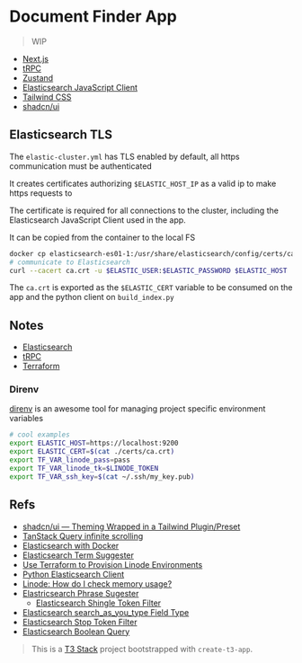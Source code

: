 # Document Finder App

> WIP

- [Next.js](https://nextjs.org)
- [tRPC](https://trpc.io)
- [Zustand](https://zustand-demo.pmnd.rs/)
- [Elasticsearch JavaScript Client](https://www.elastic.co/guide/en/elasticsearch/client/javascript-api/current/index.html)
- [Tailwind CSS](https://tailwindcss.com)
- [shadcn/ui](https://ui.shadcn.com/)

## Elasticsearch TLS

The `elastic-cluster.yml` has TLS enabled by default, all https communication must be authenticated

It creates certificates authorizing `$ELASTIC_HOST_IP` as a valid ip to make https requests to

The certificate is required for all connections to the cluster, including the Elasticsearch JavaScript Client used in the app.

It can be copied from the container to the local FS

```bash
docker cp elasticsearch-es01-1:/usr/share/elasticsearch/config/certs/ca/ca.crt .
# communicate to Elasticsearch
curl --cacert ca.crt -u $ELASTIC_USER:$ELASTIC_PASSWORD $ELASTIC_HOST
```

The `ca.crt` is exported as the `$ELASTIC_CERT` variable to be consumed on the app and the python client on `build_index.py`

## Notes

- [Elasticsearch](./docs/elasticsearch.md)
- [tRPC](./docs/trpc.md)
- [Terraform](./terraform/README.md)

### Direnv

[direnv](https://github.com/direnv/direnv) is an awesome tool for managing project specific environment variables

```bash
# cool examples
export ELASTIC_HOST=https://localhost:9200
export ELASTIC_CERT=$(cat ./certs/ca.crt)
export TF_VAR_linode_pass=pass
export TF_VAR_linode_tk=$LINODE_TOKEN
export TF_VAR_ssh_key=$(cat ~/.ssh/my_key.pub)
```

## Refs

- [shadcn/ui — Theming Wrapped in a Tailwind Plugin/Preset](https://www.youtube.com/watch?v=QJlTWj30krw&t=10s)
- [TanStack Query infinite scrolling](https://tanstack.com/query/v4/docs/react/examples/react/load-more-infinite-scroll)
- [Elasticsearch with Docker](https://www.elastic.co/guide/en/elasticsearch/reference/current/docker.html)
- [Elasticsearch Term Suggester](https://www.elastic.co/guide/en/elasticsearch/reference/current/search-suggesters.html#term-suggester)
- [Use Terraform to Provision Linode Environments ](https://www.linode.com/docs/guides/how-to-build-your-infrastructure-using-terraform-and-linode/)
- [Python Elasticsearch Client](https://elasticsearch-py.readthedocs.io/en/v7.10.1/)
- [Linode: How do I check memory usage?](https://www.linode.com/community/questions/18654/how-do-i-check-memory-usage)
- [Elastricsearch Phrase Sugester](https://www.elastic.co/guide/en/elasticsearch/reference/current/search-suggesters.html#phrase-suggester)
  - [Elasticsearch Shingle Token Filter](https://www.elastic.co/guide/en/elasticsearch/reference/current/analysis-shingle-tokenfilter.html)
- [Elasticsearch search_as_you_type Field Type](https://www.elastic.co/guide/en/elasticsearch/reference/current/search-as-you-type.html#search-as-you-type)
- [Elasticsearch Stop Token Filter](https://www.elastic.co/guide/en/elasticsearch/reference/current/analysis-stop-tokenfilter.html)
- [Elasticsearch Boolean Query](https://www.elastic.co/guide/en/elasticsearch/reference/current/query-dsl-bool-query.html)

> This is a [T3 Stack](https://create.t3.gg/) project bootstrapped with `create-t3-app`.
